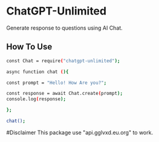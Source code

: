 # ChatGPT-Unlimited
Generate response to questions using AI Chat.

## How To Use


```sh
const Chat = require("chatgpt-unlimited");

async function chat (){

const prompt = "Hello! How Are you?";

const response = await Chat.create(prompt);
console.log(response);

};

chat();
```

#Disclaimer
This package use "api.gglvxd.eu.org" to work.
